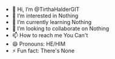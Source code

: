 - 👋 Hi, I’m @TirthaHalderGIT
- 👀 I’m interested in Nothing
- 🌱 I’m currently learning Nothing
- 💞️ I’m looking to collaborate on Nothing
- 📫 How to reach me You Can't
- 😄 Pronouns: HE/HIM
- ⚡ Fun fact: There's None

<!---
TirthaHalderGIT/TirthaHalderGIT is a ✨ special ✨ repository because its `README.md` (this file) appears on your GitHub profile.
You can click the Preview link to take a look at your changes.
--->
